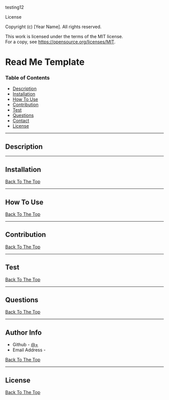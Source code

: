 testing12

License

Copyright (c) [Year Name]. All rights reserved.

This work is licensed under the terms of the MIT license.  
For a copy, see <https://opensource.org/licenses/MIT>.



# Read Me Template

### Table of Contents
- [Description](#description)
- [Installation](#how-to-use)
- [How To Use](#how-to-use)
- [Contribution](#contribution)
- [Test](#test)
- [Questions](#questions)
- [Contact](#contact)
- [License](#license)

---

## Description



---
## Installation



[Back To The Top](#read-me-template)

---

## How To Use


[Back To The Top](#read-me-template)

---
## Contribution


[Back To The Top](#read-me-template)

---

## Test


[Back To The Top](#read-me-template)

---

## Questions
[Back To The Top](#read-me-template)

---

## Author Info

- Github - [@+]()
- Email Address - []()

[Back To The Top](#read-me-template)

---

## License


[Back To The Top](#read-me-template)



